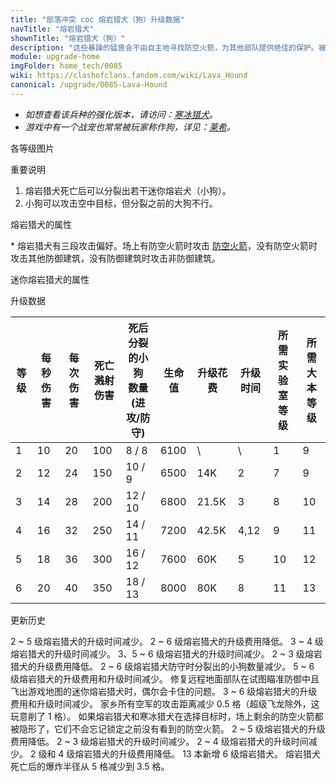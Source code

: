 ```yaml
---
title: "部落冲突 coc 熔岩猎犬（狗）升级数据"
navTitle: "熔岩猎犬"
shownTitle: "熔岩猎犬（狗）"
description: "这些暴躁的猛兽会不由自主地寻找防空火箭，为其他部队提供绝佳的保护。被摧毁后，它们会分裂成多个体型和威胁都更小的迷你熔岩犬。"
module: upgrade-home
imgFolder: home_tech/0085
wiki: https://clashofclans.fandom.com/wiki/Lava_Hound
canonical: /upgrade/0085-Lava-Hound
---
```


- *如想查看该兵种的强化版本，请访问：[寒冰猎犬](/upgrade/060a-Ice-Hound)。*
- *游戏中有一个战宠也常常被玩家称作狗，详见：[莱希](/upgrade/0280-L.A.S.S.I)。*

<UnitInfo :folder="$frontmatter.imgFolder" imgSrc="Lava_Hound_info.png" :imgAlt="$frontmatter.navTitle" :description="$frontmatter.description" />

<SmallTitle>各等级图片</SmallTitle>

<Panel>
    <UnitImgGroup :folder="$frontmatter.imgFolder">
        <UnitImg imgTitle="1 - 2 级" imgSrc="Lava_Hound1.png" />
        <UnitImg imgTitle="3 级" imgSrc="Lava_Hound3.png" />
        <UnitImg imgTitle="4 级" imgSrc="Lava_Hound4.png" />
        <UnitImg imgTitle="5 级" imgSrc="Lava_Hound5.png" />
        <UnitImg imgTitle="6 级" imgSrc="Lava_Hound6.png" />
        <UnitImg imgTitle="迷你熔岩猎犬" imgSrc="Lava_Pup.png" />
    </UnitImgGroup>
</Panel>

<SmallTitle>重要说明</SmallTitle>

1. 熔岩猎犬死亡后可以分裂出若干迷你熔岩犬（小狗）。
2. 小狗可以攻击空中目标，但分裂之前的大狗不行。

<SmallTitle>熔岩猎犬的属性</SmallTitle>

<UnitProperties>
    <UnitProperty pKey="攻击偏好" pValue="防空火箭<sup>*</sup>" />
    <UnitProperty pKey="伤害类型" pValue="单体伤害" />
    <UnitProperty pKey="攻击的目标" pValue="仅地面目标" />
    <UnitProperty pKey="占据人口" pValue="30" />
    <UnitProperty pKey="移动速度" pValue="2.5 格/秒" />
    <UnitProperty pKey="攻击速度" pValue="2 秒/次" />
    <UnitProperty pKey="攻击距离" pValue="0.25 格" />
    <UnitProperty pKey="死亡爆炸半径" pValue="3.5 格" />
    <UnitProperty pKey="所需暗黑训练营等级" pValue="6" />
    <UnitProperty pKey="所需大本等级" pValue="9" />
    <UnitProperty pKey="训练时间" pValue="300" :isTrainingTime="true" />
</UnitProperties>

\* 熔岩猎犬有三段攻击偏好。场上有防空火箭时攻击 [防空火箭](/upgrade/0304-Air-Defense)，没有防空火箭时攻击其他防御建筑，没有防御建筑时攻击非防御建筑。

<SmallTitle>迷你熔岩猎犬的属性</SmallTitle>

<UnitProperties>
    <UnitProperty pKey="攻击偏好" pValue="无" />
    <UnitProperty pKey="伤害类型" pValue="范围伤害" />
    <UnitProperty pKey="伤害半径" pValue="0.3 格" />
    <UnitProperty pKey="攻击的目标" pValue="地面和空中目标" />
    <UnitProperty pKey="占据人口" pValue="1" />
    <UnitProperty pKey="移动速度" pValue="4 格/秒" />
    <UnitProperty pKey="攻击速度" pValue="1 秒/次" />
    <UnitProperty pKey="攻击距离" pValue="0.5 格" />
    <UnitProperty pKey="每秒伤害" pValue="35" />
    <UnitProperty pKey="每次伤害" pValue="35" />
    <UnitProperty pKey="生命值" pValue="50" />
</UnitProperties>

<SmallTitle>升级数据</SmallTitle>

<script setup>
const tableExtraInfo = [
    {
        "column": 6,
        "type": "cost",
        "gpClass": "research",
        "icon": "Dark_Elixir"
    },
    {
        "column": 7,
        "type": "time",
        "gpClass": "research"
    }
];
</script>

<UnitTable :tableExtraInfo="tableExtraInfo">

| 等级|每秒伤害|每次伤害|死亡溅射<br>伤害|死后分裂的小狗<br>数量 (进攻/防守)| 生命值 | 升级花费 | 升级时间|所需<br>实验室等级|所需<br>大本等级|
| --- |  ---  |   --  |       ---     |               ---              |  ---- |  ----   |  ----   |       ----     |      ----     |
|  1  |   10  |   20  |       100     |             8 / 8              |  6100 |    \    |    \    |        1       |       9       |
|  2  |   12  |   24  |       150     |            10 / 9              |  6500 |    14K  |   2     |        7       |       9       |
|  3  |   14  |   28  |       200     |            12 / 10             |  6800 |  21.5K  |   3     |        8       |      10       |
|  4  |   16  |   32  |       250     |            14 / 11             |  7200 |  42.5K  |   4,12  |        9       |      11       |
|  5  |   18  |   36  |       300     |            16 / 12             |  7600 |    60K  |   5     |       10       |      12       |
|  6  |   20  |   40  |       350     |            18 / 13             |  8000 |    80K  |   8     |       11       |      13       |
</UnitTable>

<SmallTitle>更新历史</SmallTitle>

<Timeline>
    <TimelineItem date="2024/11/25">
        <TimelineRow>2 ~ 5 级熔岩猎犬的升级时间减少。</TimelineRow>
        <TimelineRow>2 ~ 6 级熔岩猎犬的升级费用降低。</TimelineRow>
    </TimelineItem>
    <TimelineItem date="2024/06/18">
        <TimelineRow>3 ~ 4 级熔岩猎犬的升级时间减少。</TimelineRow>
    </TimelineItem>
    <TimelineItem date="2023/12/12">
        <TimelineRow>3、5 ~ 6 级熔岩猎犬的升级时间减少。</TimelineRow>
        <TimelineRow>2 ~ 3 级熔岩猎犬的升级费用降低。</TimelineRow>
        <TimelineRow>2 ~ 6 级熔岩猎犬防守时分裂出的小狗数量减少。</TimelineRow>
    </TimelineItem>
    <TimelineItem date="2023/06/12">
        <TimelineRow>5 ~ 6 级熔岩猎犬的升级费用和升级时间减少。</TimelineRow>
    </TimelineItem>
    <TimelineItem date="2023/05/15">
        <TimelineRow>修复远程地面部队在试图瞄准防御中且飞出游戏地图的迷你熔岩猎犬时，偶尔会卡住的问题。</TimelineRow>
    </TimelineItem>
    <TimelineItem date="2022/10/10">
        <TimelineRow>3 ~ 6 级熔岩猎犬的升级费用和升级时间减少。</TimelineRow>
    </TimelineItem>
    <TimelineItem date="2022/05/02">
        <TimelineRow>家乡所有空军的攻击距离减少 0.5 格（超级飞龙除外，这玩意削了 1 格）。</TimelineRow>
    </TimelineItem>
    <TimelineItem date="2021/04/12">
        <TimelineRow>如果熔岩猎犬和寒冰猎犬在选择目标时，场上剩余的防空火箭都被隐形了，它们不会忘记锁定之前没有看到的防空火箭。</TimelineRow>
        <TimelineRow>2 ~ 5 级熔岩猎犬的升级费用降低。</TimelineRow>
        <TimelineRow>2 ~ 3 级熔岩猎犬的升级时间减少。</TimelineRow>
    </TimelineItem>
    <TimelineItem date="2020/10/12">
        <TimelineRow>2 ~ 4 级熔岩猎犬的升级时间减少。</TimelineRow>
        <TimelineRow>2 级和 4 级熔岩猎犬的升级费用降低。</TimelineRow>
    </TimelineItem>
    <TimelineItem date="2020/06/22">
        <TimelineRow>13 本新增 6 级熔岩猎犬。</TimelineRow>
    </TimelineItem>
    <TimelineItem date="2019/12/09">
        <TimelineRow>熔岩猎犬死亡后的爆炸半径从 5 格减少到 3.5 格。</TimelineRow>
    </TimelineItem>
    <TimelineItem :historyBottom="true" />
</Timeline>